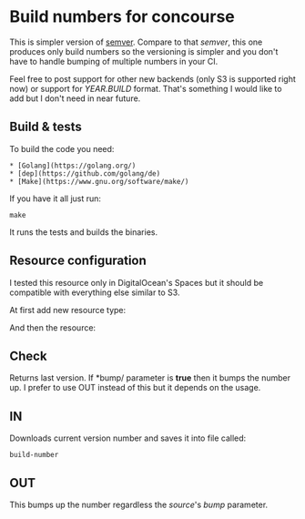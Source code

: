 # Build numbers for concourse

This is simpler version of [semver](https://github.com/concourse/semver-resource).
Compare to that *semver*, this one produces only build numbers so the versioning
is simpler and you don't have to handle bumping of multiple numbers in your CI.

Feel free to post support for other new backends (only S3 is supported right now)
or support for *YEAR.BUILD* format. That's something I would like to add but I
don't need in near future.

## Build & tests

To build the code you need:

    * [Golang](https://golang.org/)
    * [dep](https://github.com/golang/de)
    * [Make](https://www.gnu.org/software/make/)

If you have it all just run:

    make


It runs the tests and builds the binaries.

## Resource configuration

I tested this resource only in DigitalOcean's Spaces but it should be compatible
with everything else similar to S3.

At first add new resource type:


And then the resource:

    

## Check

Returns last version. If *bump/ parameter is **true** then it bumps the number
up. I prefer to use OUT instead of this but it depends on the usage.

## IN

Downloads current version number and saves it into file called:

    build-number

## OUT

This bumps up the number regardless the *source*'s *bump* parameter.